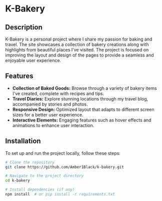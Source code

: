 # K-Bakery

## Description
K-Bakery is a personal project where I share my passion for baking and travel. The site showcases a collection of bakery creations along with highlights from beautiful places I’ve visited. 
The project is focused on improving the layout and design of the pages to provide a seamless and enjoyable user experience.

## Features
- **Collection of Baked Goods:** Browse through a variety of bakery items I've created, complete with recipes and tips.
- **Travel Diaries:** Explore stunning locations through my travel blog, accompanied by stories and photos.
- **Responsive Design:** Optimized layout that adapts to different screen sizes for a better user experience.
- **Interactive Elements:** Engaging features such as hover effects and animations to enhance user interaction.

## Installation
To set up and run the project locally, follow these steps:

```bash
# Clone the repository
git clone https://github.com/Amber1Black/k-bakery.git

# Navigate to the project directory
cd k-bakery

# Install dependencies (if any)
npm install  # or pip install -r requirements.txt
